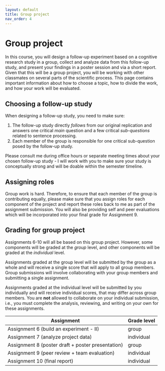 ```yaml
---
layout: default
title: Group project
nav_order: 4
---
```


# Group project

In this course, you will design a follow-up experiment based on a cognitive research study in a group, collect and analyze data from this follow-up study, and present your findings in a poster session and via a short report. Given that this will be a group project, you will be working with other classmates on several parts of the scientific process. This page contains important information about how to choose a topic, how to divide the work, and how your work will be evaluated.

## Choosing a follow-up study

When designing a follow-up study, you need to make sure:

1. The follow-up study directly *follows* from our original replication and answers one critical *main* question and a few critical *sub-questions* related to sentence processing.
2. Each member of the group is responsible for one critical sub-question posed by the follow-up study.

Please consult me during office hours or separate meeting times about your chosen follow-up study - I will work with you to make sure your study is conceptually strong and will be doable within the semester timeline.

## Assigning roles

Group work is hard. Therefore, to ensure that each member of the group is contributing equally, please make sure that you assign roles for each component of the project and report these roles back to me as part of the assignment submission. You will also be providing self and peer evaluations which will be incorporated into your final grade for Assignment 9.

## Grading for group project

Assignments 6-10 will all be based on this group project. However, some components will be graded at the *group* level, and other components will be graded at the *individual* level. 

Assignments graded at the group level will be submitted by the group as a whole and will receive a single score that will apply to all group members. Group submissions will involve collaborating with your group members and submitting a single assignment. 

Assignments graded at the individual level will be submitted by you individually and will receive individual scores, that may differ across group members. You are **not** allowed to collaborate on your individual submission, i.e., you must complete the analysis, reviewing, and writing on your own for these assignments. 


<table>
    <thead>
        <tr>
            <th>Assignment</th>
            <th>Grade level</th>
        </tr>
    </thead>
    <tbody>
        <tr><td>Assignment 6 (build an experiment - II)</td><td>group</td></tr>
        <tr><td>Assignment 7 (analyze project data)</td><td>individual</td></tr>
        <tr><td>Assignment 8 (poster draft + poster presentation)</td><td>group</td></tr>
        <tr><td>Assignment 9 (peer review + team evaluation)</td><td>individual</td></tr>
        <tr><td>Assignment 10 (final report)</td><td>individual</td></tr>
    </tbody>
</table>

